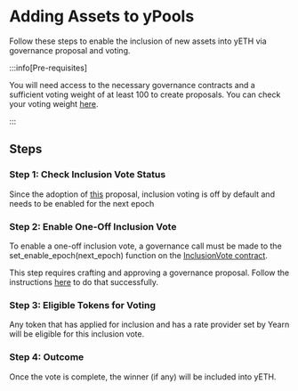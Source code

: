 # Adding Assets to yPools

Follow these steps to enable the inclusion of new assets into yETH via governance proposal and voting.

:::info[Pre-requisites]

You will need access to the necessary governance contracts and a sufficient voting weight of at least 100 to create proposals. You can check your voting weight [here](https://etherscan.io/address/0x583019fF0f430721aDa9cfb4fac8F06cA104d0B4#readContract#F13).

:::

## Steps

### Step 1: Check Inclusion Vote Status

Since the adoption of [this](https://snapshot.org/#/ylsd.eth/proposal/0x139698bed7752b80a16bb6d2fc0d9e8c82b622916ded2f064022be3c46ec9bb4) proposal, inclusion voting is off by default and needs to be enabled for the next epoch

### Step 2: Enable One-Off Inclusion Vote

To enable a one-off inclusion vote, a governance call must be made to the set_enable_epoch(next_epoch) function on the [InclusionVote contract](https://etherscan.io/address/0x6bc0878939669339e82dbFa13d260c89230f2c31#code).

This step requires crafting and approving a governance proposal. Follow the instructions [here](create-gov-proposal.md) to do that successfully.

### Step 3: Eligible Tokens for Voting

Any token that has applied for inclusion and has a rate provider set by Yearn will be eligible for this inclusion vote.

### Step 4: Outcome

Once the vote is complete, the winner (if any) will be included into yETH.
